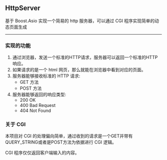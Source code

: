## HttpServer

基于 Boost.Asio 实现一个简易的 http 服务器，可以通过 CGI 程序实现简单的动态页面生成

****

### 实现的功能

1. 通过浏览器，发送一个标准的HTTP请求，服务器可以返回一个标准的HTTP响应。
2. 如果请求的是一个 html 网页，那么就能在浏览器中看到对应的页面。
3. 服务器能够接收标准的 HTTP 请求:
    - GET 方法
    - POST 方法
2. 服务器能够返回的响应类型:
    - 200 OK 
    - 400 Bad Request
    - 404 Not Found

### 关于 CGI

本项目对 CGI 的处理偏向简单，通过收到的请求是一个GET并带有QUERY_STRING或者是POST方法为依据进行 CGI 逻辑。

CGI 程序仅仅返回客户端输入的内容。